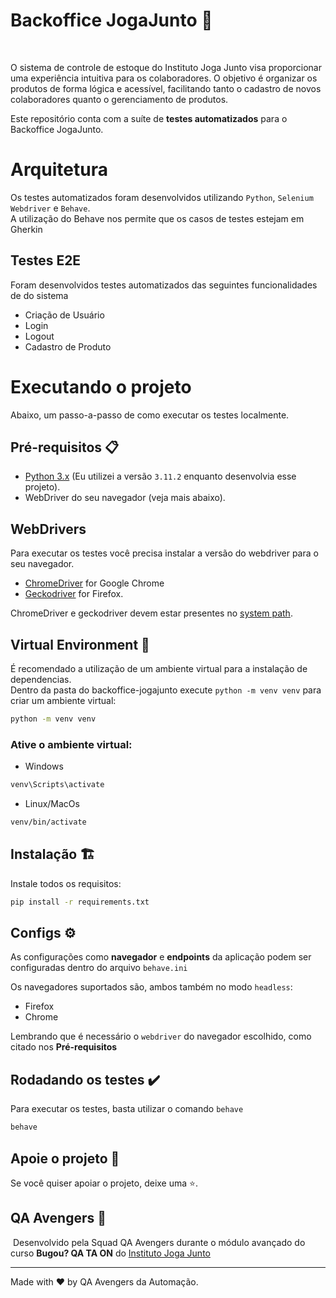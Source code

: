 # Backoffice JogaJunto 🛒

<div align="center">
  <picture>
    
  </picture>
</div>
<br>

O sistema de controle de estoque do Instituto Joga Junto visa proporcionar uma experiência intuitiva para os colaboradores. O objetivo é organizar os produtos de forma lógica e acessível, facilitando tanto o cadastro de novos colaboradores quanto o gerenciamento de produtos.

Este repositório conta com a suíte de **testes automatizados** para o Backoffice JogaJunto.

# Arquitetura
Os testes automatizados foram desenvolvidos utilizando `Python`, `Selenium Webdriver` e `Behave`.<br>
A utilização do Behave nos permite que os casos de testes estejam em Gherkin

## Testes E2E
Foram desenvolvidos testes automatizados das seguintes funcionalidades de do sistema 
 - Criação de Usuário
 - Login
 - Logout
 - Cadastro de Produto



# Executando o projeto
Abaixo, um passo-a-passo de como executar os testes localmente.

## Pré-requisitos 📋
- [Python 3.x](https://www.python.org/downloads/) (Eu utilizei a versão `3.11.2` enquanto desenvolvia esse projeto).
- WebDriver do seu navegador (veja mais abaixo).

## WebDrivers
Para executar os testes você precisa instalar a versão do webdriver para o seu navegador.
- [ChromeDriver](https://chromedriver.chromium.org/downloads) for Google Chrome
- [Geckodriver](https://github.com/mozilla/geckodriver/releases/latest) for Firefox.
  
ChromeDriver e geckodriver devem estar presentes no [system path](https://en.wikipedia.org/wiki/PATH_(variable)).

## Virtual Environment 🌲
É recomendado a utilização de um ambiente virtual para a instalação de dependencias. <br>
Dentro da pasta do backoffice-jogajunto execute `python -m venv venv` para criar um ambiente virtual:
```bash
python -m venv venv
```

### Ative o ambiente virtual:

- Windows

```bash
venv\Scripts\activate
```
- Linux/MacOs
  
```bash
venv/bin/activate
```

## Instalação 🏗️
Instale todos os requisitos:
```bash
pip install -r requirements.txt
```

## Configs ⚙️
As configurações como **navegador** e **endpoints** da aplicação podem ser configuradas dentro do arquivo `behave.ini`

Os navegadores suportados são, ambos também no modo `headless`:
- Firefox
- Chrome

Lembrando que é necessário o `webdriver` do navegador escolhido, como citado nos **Pré-requisitos**

##  Rodadando os testes ✔️
Para executar os testes, basta utilizar o comando `behave`

```bash
behave
```

## Apoie o projeto 🙌

Se você quiser apoiar o projeto, deixe uma ⭐.

## QA Avengers 🚀
<img></img>
Desenvolvido pela Squad QA Avengers durante o módulo avançado do curso **Bugou? QA TA ON** do [Instituto Joga Junto](https://www.jogajuntoinstituto.org/)


___
Made with ❤️ by QA Avengers da Automação. <br>